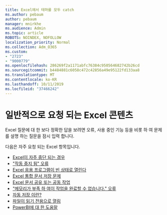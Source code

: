 ```yaml
---
title: Excel에서 테마를 모두 catch
ms.author: pebaum
author: pebaum
manager: mnirkhe
ms.audience: Admin
ms.topic: article
ROBOTS: NOINDEX, NOFOLLOW
localization_priority: Normal
ms.collection: Adm_O365
ms.custom:
- "2723"
- "9000779"
ms.openlocfilehash: 286269f2a1171abfc76384c950564682742b26cd
ms.sourcegitcommit: b4484881c6058c472c42856a49e95122fd133aa8
ms.translationtype: MT
ms.contentlocale: ko-KR
ms.lasthandoff: 10/11/2019
ms.locfileid: "37466242"
---
```

# <a name="commonly-requested-content-for-excel"></a>일반적으로 요청 되는 Excel 콘텐츠

Excel 질문에 대 한 보다 정확한 답을 보려면 오류, 사용 중인 기능 등을 비롯 하 여 문제를 설명 하는 질문을 잠시 입력 합니다. 

다음은 자주 요청 되는 Excel 항목입니다.

- [Excel이 자주 중단 되는 경우](https://support.office.com/article/Excel-not-responding-hangs-freezes-or-stops-working-37E7D3C9-9E84-40BF-A805-4CA6853A1FF4)
- ["작동 중지 됨" 오류](https://support.office.com/client/52bd7985-4e99-4a35-84c8-2d9b8301a2fa)
- [Excel 응용 프로그램이 빈 상태로 열린다](https://docs.microsoft.com/office/troubleshoot/excel/excel-opens-blank)
- [Excel 통합 문서 저장 문제](https://docs.microsoft.com/office/troubleshoot/excel/issue-when-save-excel-workbooks)
- [Excel 문서 공유 또는 공동 작업](https://support.office.com/article/7152aa8b-b791-414c-a3bb-3024e46fb104)
- ["메모리가 부족 하 여이 작업을 완료할 수 없습니다." 오류](https://docs.microsoft.com/office/troubleshoot/excel/available-resources-errors)
- [자동 저장 이란?](https://support.office.com/article/6d6bd723-ebfd-4e40-b5f6-ae6e8088f7a5)
- [파일이 읽기 전용으로 열림](https://support.office.com/article/why-did-my-file-open-read-only-3ab4b792-da50-4b38-8628-14c64e1f1d15)
- [PowerBI에 대 한 도움말](https://powerbi.microsoft.com/en-us/support/)